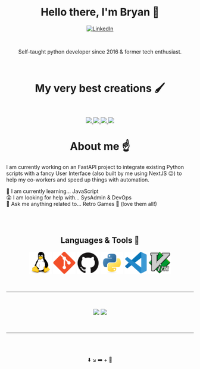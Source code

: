 <h1 align="center">Hello there, I'm Bryan 👋</h1>
<p align="center">
  <a href="https://linkedin.com/in/bryan-msouza"><img src="https://img.shields.io/badge/LinkedIn-0077B5?style=for-the-badge&logo=linkedin&logoColor=white" alt="LinkedIn"/></a>
</p>
<br />

<p align="center">
  Self-taught python developer since 2016 & former tech enthusiast.
</p>
<br />

<h1 align="center">My very best creations 🖌️</h1>
<br />

<p align="center">
  <a href="https://github.com/bryan-souza/HexaPawn">
    <img src="https://github-readme-stats.vercel.app/api/pin/?username=bryan-souza&repo=HexaPawn&theme=tokyonight" />
  </a>
  <a href="https://github.com/bryan-souza/TLoBT">
    <img src="https://github-readme-stats.vercel.app/api/pin/?username=bryan-souza&repo=TLoBT&theme=tokyonight" />
  </a>
  <a href="https://github.com/bryan-souza/dynamic_crawler">
    <img src="https://github-readme-stats.vercel.app/api/pin/?username=bryan-souza&repo=dynamic_crawler&theme=tokyonight" />
  </a>
  <a href="https://github.com/bryan-souza/agroquarry">
    <img src="https://github-readme-stats.vercel.app/api/pin/?username=bryan-souza&repo=agroquarry&theme=tokyonight" />
  </a>
</p>

<h1 align="center">About me ☝️</h1>
<p>
  I am currently working on an FastAPI project to integrate existing Python scripts with
  a fancy User Interface (also built by me using NextJS 😜) to help my co-workers and speed up things with automation.
</p>

🧠 I am currently learning... JavaScript<br/>
😵 I am looking for help with... SysAdmin & DevOps</br>
💬 Ask me anything related to... Retro Games 👾 (love them all!)<br/>

<br />
<br />
<h2 align="center">Languages & Tools 🔧</h2>
<p align="center">
  <img src="https://raw.githubusercontent.com/devicons/devicon/master/icons/linux/linux-original.svg" alt="GNU/Linux" width="60" height="60">
  <img src="https://raw.githubusercontent.com/devicons/devicon/master/icons/git/git-original.svg" alt="Git" width="60" height="60">
  <img src="https://raw.githubusercontent.com/devicons/devicon/master/icons/github/github-original.svg" alt="GitHub" width="60" height="60">
  <img src="https://raw.githubusercontent.com/devicons/devicon/master/icons/python/python-original.svg" alt="Python" width="60" height="60">
  <img src="https://raw.githubusercontent.com/devicons/devicon/master/icons/vscode/vscode-original.svg" alt="Visual Studio Code" width="60" height="60">
  <img src="https://raw.githubusercontent.com/devicons/devicon/master/icons/vim/vim-original.svg" alt="Vim" width="60" height="60">
</p>

<br />
<hr />
<br />
<p align="center">
  <img src="https://github-readme-stats.vercel.app/api?username=bryan-souza&theme=dracula&show_icons=true&include_all_commits=true" width="479" />
  <img src="https://github-readme-stats.vercel.app/api/top-langs/?username=bryan-souza&layout=compact&theme=dracula" width="400" />
</p>

<br />
<hr />
<br />
<br />
<p align="center">⬇️ ↘️ ➡️ + 👊</p>
